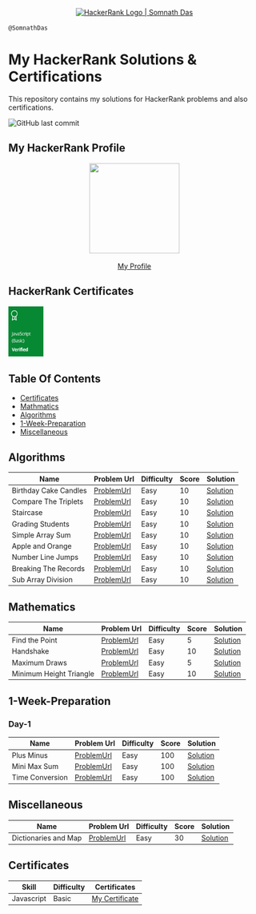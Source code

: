 <p align="center">
    <a href="https://www.hackerrank.com/remembernothing1">
    <img alt="HackerRank Logo | Somnath Das" src="https://d3keuzeb2crhkn.cloudfront.net/hackerrank/assets/brand/wordmark_sm.png" >
    </a>
</p>

```
@SomnathDas
```

# My HackerRank Solutions & Certifications

This repository contains my solutions for HackerRank problems and also certifications.

![GitHub last commit](https://img.shields.io/github/last-commit/SomnathDas/HackerRank?style=for-the-badge)
## My HackerRank Profile
<div align="center">
<img src="https://media.giphy.com/media/td3fwl4I8261W/source.gif" width="180" height="180" frameBorder="0" class="giphy-embed" allowFullScreen> </img>
<p><a href="https://giphy.com/gifs/cat-meow-neko-td3fwl4I8261W"></a></p>
</div>

<p align="center" > <a href="https://www.hackerrank.com/remembernothing1" > My Profile </a> </p>

## HackerRank Certificates

<a href="Certificates/javascript-basic-certification.png">
    <img src="Badges/javascript_basic_skill.jpg" width="70" height="100" alt="JavaScript Basic Certificate"/>
</a>


## Table Of Contents

* [Certificates](#certificates)
* [Mathmatics](#mathematics)
* [Algorithms](#algorithms)
* [1-Week-Preparation](#1-week-preparation)
* [Miscellaneous](#miscellaneous)

## Algorithms
| Name                    | Problem Url | Difficulty | Score | Solution |
|-------------------------|-------------|------------|-------|----------|
| Birthday Cake Candles         |       [ProblemUrl](https://www.hackerrank.com/challenges/birthday-cake-candles)      | Easy       | 10     |   [Solution](https://github.com/SomnathDas/HackerRank/blob/main/Algorithms/birthdayCakeCandles.js)       |
| Compare The Triplets               |     [ProblemUrl](https://www.hackerrank.com/challenges/compare-the-triplets)        | Easy       | 10    |   [Solution](https://github.com/SomnathDas/HackerRank/blob/main/Algorithms/compareTheTriplets.js)       |
| Staircase           |       [ProblemUrl](https://www.hackerrank.com/challenges/staircase/)      | Easy       | 10    |     [Solution](https://github.com/SomnathDas/HackerRank/blob/main/Algorithms/staircase.js)     |
| Grading Students |    [ProblemUrl](https://www.hackerrank.com/challenges/grading/problem)         | Easy       | 10    |    [Solution](https://github.com/SomnathDas/HackerRank/blob/main/Algorithms/gradingStudents.js)      |
| Simple Array Sum |    [ProblemUrl](https://www.hackerrank.com/challenges/simple-array-sum/problem)         | Easy       | 10    |    [Solution](https://github.com/SomnathDas/HackerRank/blob/main/Algorithms/simpleArraySum.js)      |
| Apple and Orange |    [ProblemUrl](https://www.hackerrank.com/challenges/apple-and-orange/problem)         | Easy       | 10    |    [Solution](https://github.com/SomnathDas/HackerRank/blob/main/Algorithms/appleAndOrange.ts)      |
| Number Line Jumps |    [ProblemUrl](https://www.hackerrank.com/challenges/kangaroo/problem)         | Easy       | 10    |    [Solution](https://github.com/SomnathDas/HackerRank/blob/main/Algorithms/numberLineJumps.ts)      |
| Breaking The Records |    [ProblemUrl](https://www.hackerrank.com/challenges/breaking-best-and-worst-records)         | Easy       | 10    |    [Solution](https://github.com/SomnathDas/HackerRank/blob/main/Algorithms/breakingTheRecords.ts)      |
| Sub Array Division |    [ProblemUrl](https://www.hackerrank.com/challenges/the-birthday-bar/problem)         | Easy       | 10    |    [Solution](https://github.com/SomnathDas/HackerRank/blob/main/Algorithms/subArrayDivision.ts)      |


## Mathematics
| Name                    | Problem Url | Difficulty | Score | Solution |
|-------------------------|-------------|------------|-------|----------|
| Find the Point          |       [ProblemUrl](https://www.hackerrank.com/challenges/find-point/problem)      | Easy       | 5     |   [Solution](https://github.com/SomnathDas/HackerRank/blob/main/Mathematics/findThePoint.js)       |
| Handshake               |     [ProblemUrl](https://www.hackerrank.com/challenges/handshake/problem)        | Easy       | 10    |   [Solution](https://github.com/SomnathDas/HackerRank/blob/main/Mathematics/handShake.js)       |
| Maximum Draws           |       [ProblemUrl](https://www.hackerrank.com/challenges/maximum-draws/problem)      | Easy       | 5     |     [Solution](https://github.com/SomnathDas/HackerRank/blob/main/Mathematics/maximumDraws.js)     |
| Minimum Height Triangle |    [ProblemUrl](https://www.hackerrank.com/challenges/lowest-triangle/problem)         | Easy       | 10    |    [Solution](https://github.com/SomnathDas/HackerRank/blob/main/Mathematics/minimumHeightTriangle.js)      |

## 1-Week-Preparation
### Day-1
| Name                    | Problem Url | Difficulty | Score | Solution |
|-------------------------|-------------|------------|-------|----------|
| Plus Minus          |       [ProblemUrl](https://www.hackerrank.com/challenges/one-week-preparation-kit-plus-minus/problem?h_l=interview&playlist_slugs%5B%5D=preparation-kits&playlist_slugs%5B%5D=one-week-preparation-kit&playlist_slugs%5B%5D=one-week-day-one)      | Easy       | 100     |   [Solution](https://github.com/SomnathDas/HackerRank/blob/main/One-Week-Preparation/Day1/plusMinus.js)       |
| Mini Max Sum              |     [ProblemUrl](https://www.hackerrank.com/challenges/one-week-preparation-kit-plus-minus/problem?h_l=interview&playlist_slugs%5B%5D=preparation-kits&playlist_slugs%5B%5D=one-week-preparation-kit&playlist_slugs%5B%5D=one-week-day-one)        | Easy       | 100    |   [Solution](https://github.com/SomnathDas/HackerRank/blob/main/One-Week-Preparation/Day1/miniMaxSum.js)       |
| Time Conversion           |       [ProblemUrl](https://www.hackerrank.com/challenges/one-week-preparation-kit-time-conversion/problem?h_l=interview&playlist_slugs%5B%5D=preparation-kits&playlist_slugs%5B%5D=one-week-preparation-kit&playlist_slugs%5B%5D=one-week-day-one)      | Easy       | 100     |     [Solution](https://github.com/SomnathDas/HackerRank/blob/main/One-Week-Preparation/Day1/timeConversion.js)     |

## Miscellaneous
| Name                    | Problem Url | Difficulty | Score | Solution |
|-------------------------|-------------|------------|-------|----------|
| Dictionaries and Map          |       [ProblemUrl](https://www.hackerrank.com/challenges/30-dictionaries-and-maps/problem)      | Easy       | 30     |   [Solution](https://github.com/SomnathDas/HackerRank/blob/main/Misc/mapDataStructure.js)       |


## Certificates
| Skill      | Difficulty | Certificates |
|------------|------------|--------------|
| Javascript | Basic      |       [My Certificate](https://www.hackerrank.com/certificates/aaa22f5f7ed2)       |

